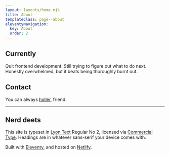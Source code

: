 ```yaml
---
layout: layouts/home.njk
title: About
templateClass: page--about
eleventyNavigation:
  key: About
  order: 2
---
```


<div class="text">

## Currently
Quit frontend development. Still trying to figure out what to do next. Honestly overwhelmed, but it beats being thoroughly burnt out.

## Contact
You can always [holler](mailto:holler@mmmart.in), friend.

---

## Nerd deets
This site is typeset in [Lyon Text](https://commercialtype.com/catalog/lyon_text) Regular No 2, licensed via [Commercial Type](https://commercialtype.com/). Headings are in whatever sans-serif your device comes with.

Built with [Eleventy](https://www.11ty.dev/), and hosted on [Netlify](https://www.netlify.com/).

</div>

